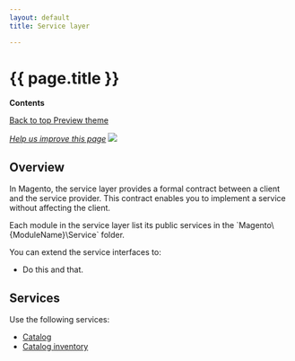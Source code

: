 ```yaml
---
layout: default
title: Service layer

---
```


<div class="container bs-docs-container">
   <div class="row">
      <div class="jumbotron">
         <h1 class="api1" id="api-services">{{ page.title }}</h1>
      </div>
      <div class="col-xs-3">
         <p><b>Contents</b></p>
         <div style="" id="category" class="bs-docs-sidebar hidden-print hidden-xs hidden-sm affix-top" role="complementary">
         </div>
         <a class="back-to-top" href="#top">
         Back to top
         </a>
         <a href="#" class="bs-docs-theme-toggle">
         Preview theme
         </a>
      </div>
      <div class="col-xs-9" role="main">
         <div class="bs-docs-section">
            <p><a href="{{ site.githuburl }}api-guide/services/service-layer.md" target="_blank"><em>Help us improve this page</em></a>&nbsp;<img src="{{ site.baseurl }}common/images/newWindow.gif"/></p>
            <h2 class="api2" id="api-guide-service-layer-overview">Overview</h2>
            <p>In Magento, the service layer provides a formal contract between a client and the service provider.
               This contract enables you to implement a service without affecting the client.
            </p>
            <p>Each module in the service layer list its public services in the `Magento\{ModuleName}\Service` folder.</p>
            <p>You can extend the service interfaces to:</p>
            <ul>
               <li>Do this and that.</li>
            </ul>
            <h2 class="api2" id="services">Services</h2>
            <p>Use the following services:</p>
            <ul>
               <li><a href="{{ site.gdeurl }}api-guide/catalog.html">Catalog</a></li>
               <li><a href="{{ site.gdeurl }}api-guide/catalog-inventory.html">Catalog inventory</a></li>
            </ul>
         </div>
      </div>
   </div>
</div>